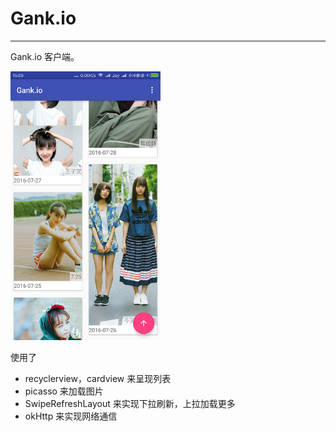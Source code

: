 Gank.io
=====

--------
Gank.io 客户端。


<img src="screenshot/simple2.png" width = "240" height = "430" alt="simple"/>

使用了

* recyclerview，cardview 来呈现列表
* picasso 来加载图片
* SwipeRefreshLayout 来实现下拉刷新，上拉加载更多
* okHttp 来实现网络通信




